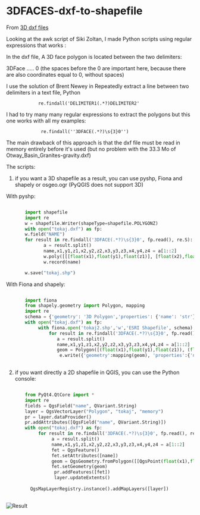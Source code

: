 3DFACES-dxf-to-shapefile
========================

From [3D dxf files](http://osgeo-org.1560.x6.nabble.com/3D-dxf-files-td5093449.html#a5095133) 

Looking at the awk script of Siki Zoltan,  I made Python scripts using regular expressions that works :

In the dxf file, A 3D face polygon is located between the two delimiters:

3DFace
.....
  0
(the spaces before the 0 are important here, because there are also coordinates equal to 0, without spaces)

I  use the solution of Brent Newey in Repeatedly extract a line between two delimiters in a text file, Python

                re.findall('DELIMITER1(.*?)DELIMITER2'

I had to try many many regular expressions to  extract the polygons but this one works with all my examples:

                 re.findall(''3DFACE(.*?)\s{3}0'')

The main drawback of this approach is that the dxf file must be read in memory entirely before it's used (but no problem with the 33.3 Mo of Otway_Basin_Granites-gravity.dxf)

The scripts:

1) if you want a 3D shapefile as a result, you can use pyshp, Fiona and shapely or osgeo.ogr (PyQGIS  does not support 3D)

With pyshp:

```python

       import shapefile
       import re
       w = shapefile.Writer(shapeType=shapefile.POLYGONZ)
       with open("tokaj.dxf") as fp:
       w.field("NAME")
       for result in re.findall('3DFACE(.*?)\s{3}0', fp.read(), re.S):
              a = result.split()
              name,x1,y1,z1,x2,y2,z2,x3,y3,z3,x4,y4,z4 = a[1::2]
              w.poly([[[float(x1),float(y1),float(z1)], [float(x2),float(y2),float(z2)], [float(x3),float(y3),float(z3)]]])
              w.record(name)

       w.save("tokaj.shp")
```

With Fiona and shapely:

```python

       import fiona
       from shapely.geometry import Polygon, mapping
       import re
       schema = {'geometry': '3D Polygon','properties': {'name': 'str'}}
       with open("tokaj.dxf") as fp:
            with fiona.open('tokaj2.shp','w','ESRI Shapefile', schema) as e:  
                for result in re.findall('3DFACE(.*?)\s{3}0', fp.read(), re.S):
                   a = result.split()
                   name,x1,y1,z1,x2,y2,z2,x3,y3,z3,x4,y4,z4 = a[1::2]
                   geom = Polygon([(float(x1),float(y1),float(z1)), (float(x2),float(y2),float(z2)), (float(x3),float(y3),float(z3))])            
                    e.write({'geometry':mapping(geom), 'properties':{'name':name}})
                    
```

2) if you want directly a 2D shapefile in QGIS, you can use the Python console:

```python

       from PyQt4.QtCore import *
       import re
       fields = QgsField("name", QVariant.String)
       layer = QgsVectorLayer("Polygon", "tokaj", "memory")
       pr = layer.dataProvider()
       pr.addAttributes([QgsField("name", QVariant.String)])
       with open("tokaj.dxf") as fp:
            for result in re.findall('3DFACE(.*?)\s{3}0', fp.read(), re.S):
                 a = result.split()
                 name,x1,y1,z1,x2,y2,z2,x3,y3,z3,x4,y4,z4 = a[1::2]
                 fet = QgsFeature()
                 fet.setAttributes([name])
                 geom = QgsGeometry.fromPolygon([[QgsPoint(float(x1),float(y1)), QgsPoint(float(x2),float(y2)), QgsPoint(float(x3),float(y3))]])
                 fet.setGeometry(geom)
                  pr.addFeatures([fet])
                  layer.updateExtents()
             
         QgsMapLayerRegistry.instance().addMapLayers([layer]) 
         
```

![Result][1]


  [1]: http://osgeo-org.1560.x6.nabble.com/file/n5095133/tokaj.jpg
